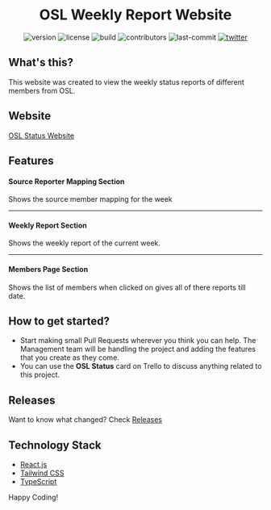 <h1 align="center">
OSL Weekly Report Website
</h1>

<p align="center">
    <img src="https://img.shields.io/github/package-json/v/osl-vvce/osl-status?style=flat" alt="version" />
    <img src="https://img.shields.io/github/license/osl-vvce/osl-status?style=flat" alt="license" />
    <img src="https://img.shields.io/badge/build-passing-blue?style=flat" alt="build" />
    <img src="https://img.shields.io/github/contributors/osl-vvce/osl-status?style=flat" alt="contributors" />
    <img src="https://img.shields.io/github/last-commit/osl-vvce/osl-status?style=flat" alt="last-commit" />
    <a href="https://twitter.com/osl_vvce">
    <img src="https://img.shields.io/twitter/follow/osl_vvce?label=Follow%20OSL%20VVCE&style=social" alt="twitter" />
    </a>
</p>

## What's this?

This website was created to view the weekly status reports of different members from OSL.

## Website

[OSL Status Website](https://status.oslvvce.com)

## Features

#### Source Reporter Mapping Section

Shows the source member mapping for the week

---

#### Weekly Report Section

Shows the weekly report of the current week.

---

#### Members Page Section

Shows the list of members when clicked on gives all of there reports till date.

## How to get started?

- Start making small Pull Requests wherever you think you can help. The Management team will be handling the project and adding the features that you create as they come.
- You can use the **OSL Status** card on Trello to discuss anything related to this project.

## Releases

Want to know what changed? Check [Releases](https://gitlab.com/osl-vvce/osl-status/-/releases)

## Technology Stack

- [React.js](https://www.reactjs.org)
- [Tailwind CSS](https://tailwindcss.com)
- [TypeScript](https://www.typescriptlang.org)

Happy Coding!
